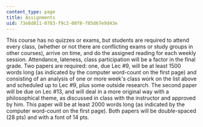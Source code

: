 ```yaml
---
content_type: page
title: Assignments
uid: 73e8d811-0783-f9c2-08f8-f85d67e9d43e
---
```


This course has no quizzes or exams, but students are required to attend every class, (whether or not there are conflicting exams or study groups in other courses), arrive on time, and do the assigned reading for each weekly session. Attendance, lateness, class participation will be a factor in the final grade. Two papers are required: one, due Lec #9, will be at least 1500 words long (as indicated by the computer word-count on the first page) and consisting of an analysis of one or more week's class work on the list above and scheduled up to Lec #9, plus some outside research. The second paper will be due on Lec #13, and will deal in a more original way with a philosophical theme, as discussed in class with the instructor and approved by him. This paper will be at least 2000 words long (as indicated by the computer word-count on the first page). Both papers will be double-spaced (28 pts) and with a font of 14 pts.